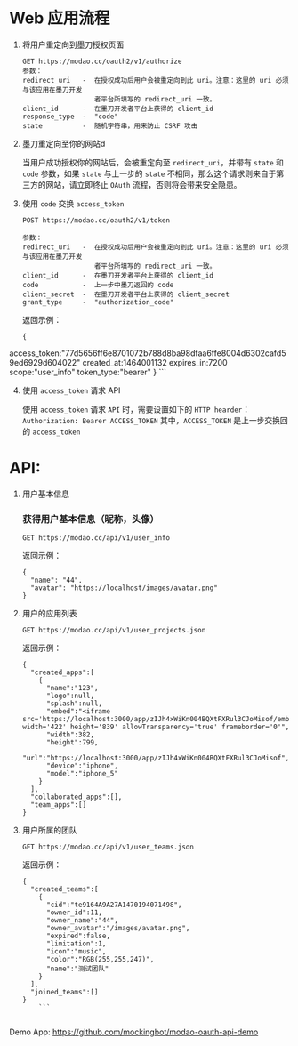 # Web 应用流程

1. 将用户重定向到墨刀授权页面

	```
	GET https://modao.cc/oauth2/v1/authorize
	参数：
	redirect_uri   -  在授权成功后用户会被重定向到此 uri。注意：这里的 uri 必须与该应用在墨刀开发
	                  者平台所填写的 redirect_uri 一致。
	client_id      -  在墨刀开发者平台上获得的 client_id
	response_type  -  "code"
	state          -  随机字符串，用来防止 CSRF 攻击
	```

2. 墨刀重定向至你的网站d

	当用户成功授权你的网站后，会被重定向至 `redirect_uri`，并带有 `state` 和 `code` 参数，如果 `state` 与上一步的 `state` 不相同，那么这个请求则来自于第三方的网站，请立即终止 `OAuth` 流程，否则将会带来安全隐患。

3. 使用 `code` 交换 `access_token`

	```
	POST https://modao.cc/oauth2/v1/token

	参数：
	redirect_uri   -  在授权成功后用户会被重定向到此 uri。注意：这里的 uri 必须与该应用在墨刀开发
	                  者平台所填写的 redirect_uri 一致。
	client_id      -  在墨刀开发者平台上获得的 client_id
	code           -  上一步中墨刀返回的 code
	client_secret  -  在墨刀开发者平台上获得的 client_secret
	grant_type     -  "authorization_code"
	```

	返回示例：

	```
	{
access_token:"77d5656ff6e8701072b788d8ba98dfaa6ffe8004d6302cafd59ed6929d604022"
	  created_at:1464001132
	  expires_in:7200
	  scope:"user_info"
	  token_type:"bearer"
	}
	```

4. 使用 `access_token` 请求 API

	使用 `access_token` 请求 `API` 时，需要设置如下的 `HTTP hearder`：
	```Authorization: Bearer ACCESS_TOKEN```
	其中，`ACCESS_TOKEN` 是上一步交换回的 `access_token`


# API:

1. 用户基本信息

	### 获得用户基本信息（昵称，头像）
	```GET https://modao.cc/api/v1/user_info```

	返回示例：

	```
	{  
	  "name": "44",
	  "avatar": "https://localhost/images/avatar.png"
	}
	```

2. 用户的应用列表

	```GET https://modao.cc/api/v1/user_projects.json```

	返回示例：

	```
	{  
	  "created_apps":[  
	    {  
	      "name":"123",
	      "logo":null,
	      "splash":null,
	      "embed":"<iframe src='https://localhost:3000/app/zIJh4xWiKn004BQXtFXRul3CJoMisof/embed' width='422' height='839' allowTransparency='true' frameborder='0'",
	      "width":382,
	      "height":799,
	      "url":"https://localhost:3000/app/zIJh4xWiKn004BQXtFXRul3CJoMisof",
	      "device":"iphone",
	      "model":"iphone_5"
	    }
	  ],
	  "collaborated_apps":[],
	  "team_apps":[]
	}
	```

3. 用户所属的团队

	```GET https://modao.cc/api/v1/user_teams.json```

	返回示例：

	```
	{  
	  "created_teams":[  
	    {  
	      "cid":"te9164A9A27A1470194071498",
	      "owner_id":11,
	      "owner_name":"44",
	      "owner_avatar":"/images/avatar.png",
	      "expired":false,
	      "limitation":1,
	      "icon":"music",
	      "color":"RGB(255,255,247)",
	      "name":"测试团队"
	    }
	  ],
	  "joined_teams":[]
	}
		```


Demo App:
https://github.com/mockingbot/modao-oauth-api-demo
